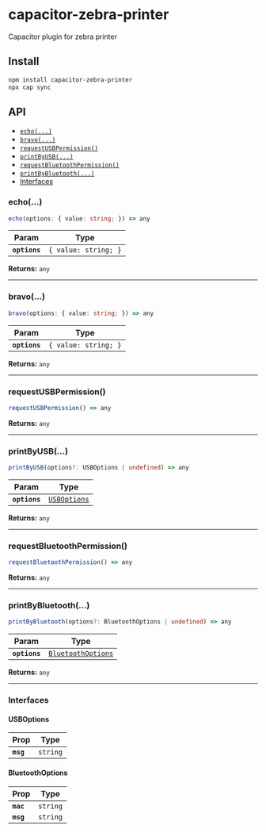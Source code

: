 # capacitor-zebra-printer

Capacitor plugin for zebra printer

## Install

```bash
npm install capacitor-zebra-printer
npx cap sync
```

## API

<docgen-index>

* [`echo(...)`](#echo)
* [`bravo(...)`](#bravo)
* [`requestUSBPermission()`](#requestusbpermission)
* [`printByUSB(...)`](#printbyusb)
* [`requestBluetoothPermission()`](#requestbluetoothpermission)
* [`printByBluetooth(...)`](#printbybluetooth)
* [Interfaces](#interfaces)

</docgen-index>

<docgen-api>
<!--Update the source file JSDoc comments and rerun docgen to update the docs below-->

### echo(...)

```typescript
echo(options: { value: string; }) => any
```

| Param         | Type                            |
| ------------- | ------------------------------- |
| **`options`** | <code>{ value: string; }</code> |

**Returns:** <code>any</code>

--------------------


### bravo(...)

```typescript
bravo(options: { value: string; }) => any
```

| Param         | Type                            |
| ------------- | ------------------------------- |
| **`options`** | <code>{ value: string; }</code> |

**Returns:** <code>any</code>

--------------------


### requestUSBPermission()

```typescript
requestUSBPermission() => any
```

**Returns:** <code>any</code>

--------------------


### printByUSB(...)

```typescript
printByUSB(options?: USBOptions | undefined) => any
```

| Param         | Type                                              |
| ------------- | ------------------------------------------------- |
| **`options`** | <code><a href="#usboptions">USBOptions</a></code> |

**Returns:** <code>any</code>

--------------------


### requestBluetoothPermission()

```typescript
requestBluetoothPermission() => any
```

**Returns:** <code>any</code>

--------------------


### printByBluetooth(...)

```typescript
printByBluetooth(options?: BluetoothOptions | undefined) => any
```

| Param         | Type                                                          |
| ------------- | ------------------------------------------------------------- |
| **`options`** | <code><a href="#bluetoothoptions">BluetoothOptions</a></code> |

**Returns:** <code>any</code>

--------------------


### Interfaces


#### USBOptions

| Prop      | Type                |
| --------- | ------------------- |
| **`msg`** | <code>string</code> |


#### BluetoothOptions

| Prop      | Type                |
| --------- | ------------------- |
| **`mac`** | <code>string</code> |
| **`msg`** | <code>string</code> |

</docgen-api>
